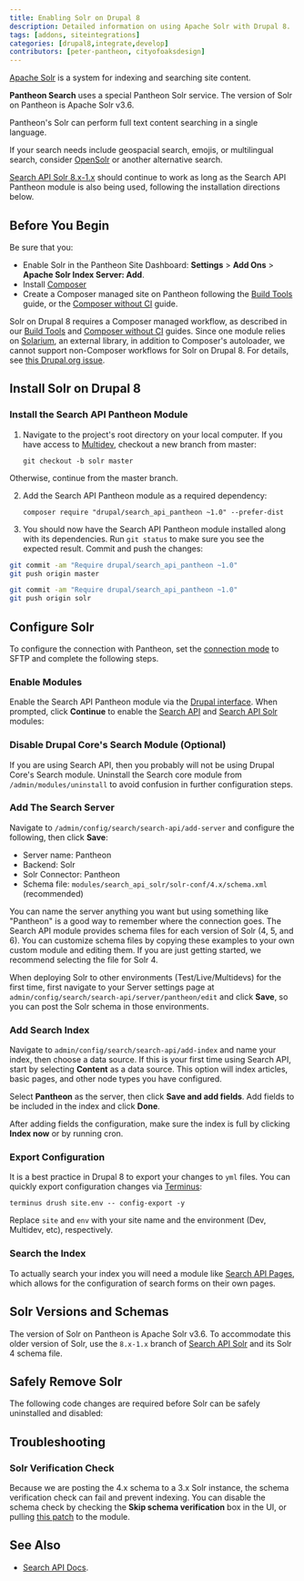 ```yaml
---
title: Enabling Solr on Drupal 8
description: Detailed information on using Apache Solr with Drupal 8.
tags: [addons, siteintegrations]
categories: [drupal8,integrate,develop]
contributors: [peter-pantheon, cityofoaksdesign]
---
```

[Apache Solr](/solr) is a system for indexing and searching site content. <Partial file="solr-version.md" />

<Alert title="Important Note" type="info" icon="lightbulb">

**Pantheon Search** uses a special Pantheon Solr service. The version of Solr on Pantheon is Apache Solr v3.6.

Pantheon's Solr can perform full text content searching in a single language.

If your search needs include geospacial search, emojis, or multilingual search, consider [OpenSolr](/opensolr/) or another alternative search.

[Search API Solr 8.x-1.x](https://www.drupal.org/project/search_api_solr) should continue to work as long as the Search API Pantheon module is also being used, following the installation directions below.

</Alert>

## Before You Begin
Be sure that you:

* Enable Solr in the Pantheon Site Dashboard: **Settings** > **Add Ons** > **Apache Solr Index Server: Add**.
* Install [Composer](https://getcomposer.org/)
* Create a Composer managed site on Pantheon following the [Build Tools](/guides/build-tools/) guide, or the [Composer without CI](/guides/drupal-8-composer-no-ci/) guide.

<Alert title="Warning" type="danger">

Solr on Drupal 8 requires a Composer managed workflow, as described in our [Build Tools](/guides/build-tools/) and [Composer without CI](/guides/drupal-8-composer-no-ci/) guides. Since one module relies on [Solarium](http://www.solarium-project.org/), an external library, in addition to Composer's autoloader, we cannot support non-Composer workflows for Solr on Drupal 8. For details, see [this Drupal.org issue](https://www.drupal.org/node/2858750).

</Alert>

## Install Solr on Drupal 8

### Install the Search API Pantheon Module

1. Navigate to the project's root directory on your local computer. If you have access to [Multidev](/multidev/), checkout a new branch from master:

    ```
    git checkout -b solr master
    ```
  Otherwise, continue from the master branch.

2.  Add the Search API Pantheon module as a required dependency:

    ```
    composer require "drupal/search_api_pantheon ~1.0" --prefer-dist
    ```

3.  You should now have the Search API Pantheon module installed along with its dependencies. Run `git status` to make sure you see the expected result. Commit and push the changes:

  <TabList>

  <Tab title="Without Multidev" id="install-nomulti" active={true}>

  ```bash
  git commit -am "Require drupal/search_api_pantheon ~1.0"
  git push origin master
  ```

  </Tab>

  <Tab title="With Multidev" id="install-multidev">

  ```bash
  git commit -am "Require drupal/search_api_pantheon ~1.0"
  git push origin solr
  ```

  </Tab>

  </TabList>

## Configure Solr
To configure the connection with Pantheon, set the [connection mode](/sftp/#sftp-mode) to SFTP and complete the following steps.

### Enable Modules
Enable the Search API Pantheon module via the [Drupal interface](https://www.drupal.org/docs/8/extending-drupal-8/installing-contributed-modules-find-import-enable-configure-drupal-8#enable_your_mod). When prompted, click **Continue** to enable the [Search API](https://www.drupal.org/project/search_api) and [Search API Solr](https://www.drupal.org/project/search_api_solr) modules:


### Disable Drupal Core's Search Module (Optional)
If you are using Search API, then you probably will not be using Drupal Core's Search module. Uninstall the Search core module from `/admin/modules/uninstall` to avoid confusion in further configuration steps.

### Add The Search Server
Navigate to  `/admin/config/search/search-api/add-server` and configure the following, then click **Save**:

* Server name: Pantheon
* Backend: Solr
* Solr Connector: Pantheon
* Schema file: `modules/search_api_solr/solr-conf/4.x/schema.xml` (recommended)


You can name the server anything you want but using something like "Pantheon" is a good way to remember where the connection goes. The Search API module provides schema files for each version of Solr (4, 5, and 6). You can customize schema files by copying these examples to your own custom module and editing them. If you are just getting started, we recommend selecting the file for Solr 4.

When deploying Solr to other environments (Test/Live/Multidevs) for the first time, first navigate to your Server settings page at `admin/config/search/search-api/server/pantheon/edit` and click **Save**, so you can post the Solr schema in those environments.

### Add Search Index
Navigate to `admin/config/search/search-api/add-index` and name your index, then choose a data source. If this is your first time using Search API, start by selecting **Content** as a data source. This option will index articles, basic pages, and other node types you have configured.

Select **Pantheon** as the server, then click **Save and add fields**. Add fields to be included in the index and click **Done**.

After adding fields the configuration, make sure the index is full by clicking **Index now** or by running cron.

### Export Configuration
It is a best practice in Drupal 8 to export your changes to `yml` files. You can quickly export configuration changes via [Terminus](/terminus):

```
terminus drush site.env -- config-export -y
```

Replace `site` and `env` with your site name and the environment (Dev, Multidev, etc), respectively.

### Search the Index
To actually search your index you will need a module like [Search API Pages](https://www.drupal.org/project/search_api_page), which allows for the configuration of search forms on their own pages.


## Solr Versions and Schemas
The version of Solr on Pantheon is Apache Solr v3.6. To accommodate this older version of Solr, use the `8.x-1.x` branch of [Search API Solr](https://www.drupal.org/project/search_api_solr) and its Solr 4 schema file.

<Partial file="solr-commit-changes.md" />

## Safely Remove Solr
The following code changes are required before Solr can be safely uninstalled and disabled:

<Partial file="remove-addons/d8-solr.md" />

## Troubleshooting

### Solr Verification Check
Because we are posting the 4.x schema to a 3.x Solr instance, the schema verification check can fail and prevent indexing. You can disable the schema check by checking the **Skip schema verification** box in the UI, or pulling [this patch](https://www.drupal.org/project/search_api_solr/issues/3037213#comment-12996162) to the module.

## See Also

* [Search API Docs](https://www.drupal.org/node/1250878).
